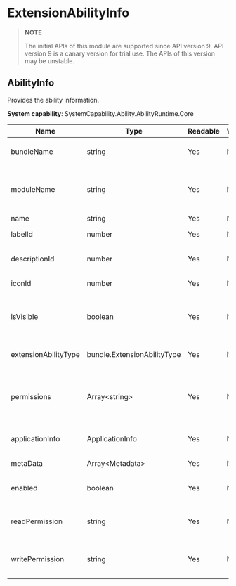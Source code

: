 # ExtensionAbilityInfo

> **NOTE**<br/>
>
> The initial APIs of this module are supported since API version 9. API version 9 is a canary version for trial use. The APIs of this version may be unstable.

## AbilityInfo

Provides the ability information.

**System capability**: SystemCapability.Ability.AbilityRuntime.Core

| Name                   | Type                   | Readable  | Writable  | Description                      |
| --------------------- | --------------------- | ---- | ---- | ------------------------ |
| bundleName            | string                | Yes   | No   | Bundle name of the application.                    |
| moduleName            | string                | Yes   | No   | Name of the HAP file to which the ability belongs.       |
| name                  | string                | Yes   | No   | Ability name.               |
| labelId               | number                | Yes   | No   | Ability label ID.            |
| descriptionId         | number                | Yes   | No   | Ability description ID.            |
| iconId                | number                | Yes   | No   | Ability icon ID.            |
| isVisible             | boolean               | Yes   | No   | Whether the ability can be called by other applications.    |
| extensionAbilityType  | bundle.ExtensionAbilityType | Yes  | No  | Type of the Extension ability.     |
| permissions           | Array\<string>        | Yes   | No   | Permissions required for other applications to call the ability.|
| applicationInfo       | ApplicationInfo       | Yes   | No   | Application configuration information.               |
| metaData              | Array\<Metadata>      | Yes   | No   | Metadata of the ability.             |
| enabled               | boolean               | Yes   | No   | Whether the ability is enabled.             |
| readPermission        | string                | Yes   | No   | Permission required for reading the ability data.        |
| writePermission       | string                | Yes   | No   | Permission required for writing data to the ability.        |
